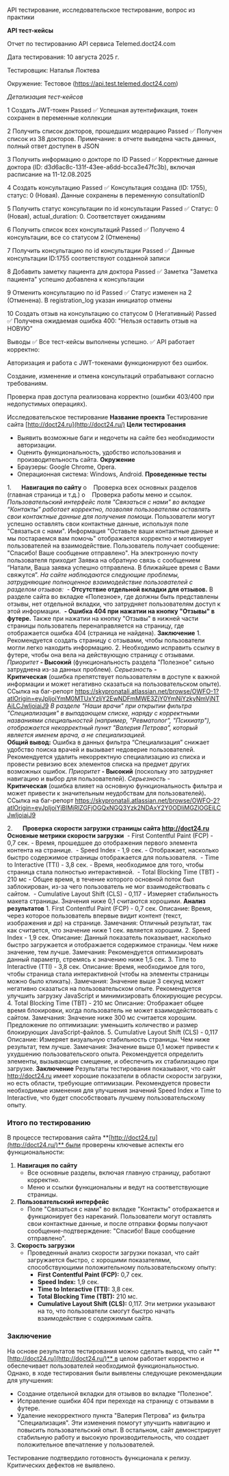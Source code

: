 API тестирование, исследовательское тестирование, вопрос из практики

**API тест-кейсы**

Отчет по тестированию API сервиса Telemed.doct24.com

Дата тестирования: 10 августа 2025 г.

Тестировщик: Наталья Локтева

Окружение: Тестовое (https://api.test.telemed.doct24.com)

*Детализация тест-кейсов* 

1 Создать JWT-токен Passed ✅ Успешная аутентификация, токен сохранен в переменные коллекции

2 Получить список докторов, прошедших модерацию Passed ✅ Получен список из 38 докторов. Примечание: в отчете выведена часть данных, полный ответ доступен в JSON

3 Получить информацию о докторе по ID Passed ✅ Корректные данные доктора (ID: d3d6ac8c-131f-43ee-a6dd-bcca3e47fc3b), включая расписание на 11-12.08.2025

4 Создать консультацию Passed ✅ Консультация создана (ID: 1755), статус: 0 (Новая). Данные сохранены в переменную consultationID

5 Получить статус консультации по id консультации Passed ✅ Статус: 0 (Новая), actual_duration: 0. Соответствует ожиданиям

6 Получить список всех консультаций Passed ✅ Получено 4 консультации, все со статусом 2 (Отменены)

7 Получить консультацию по id консультации Passed ✅ Данные консультации ID:1755 соответствуют созданной записи

8 Добавить заметку пациента для доктора Passed ✅ Заметка "Заметка пациента" успешно добавлена к консультации

9 Отменить консультацию по id Passed ✅ Статус изменен на 2 (Отменена). В registration_log указан инициатор отмены

10 Создать отзыв на консультацию со статусом 0 (Негативный) Passed ✅ Получена ожидаемая ошибка 400: "Нельзя оставить отзыв на НОВУЮ"

Выводы
✅ Все тест-кейсы выполнены успешно. 
✅ API работает корректно:

Авторизация и работа с JWT-токенами функционируют без ошибок.

Создание, изменение и отмена консультаций отрабатывают согласно требованиям.

Проверка прав доступа реализована корректно (ошибки 403/400 при недопустимых операциях).

Исследовательское тестирование
**Название проекта**
Тестирование сайта [http://doct24.ru](http://doct24.ru/)
**Цели тестирования**
- Выявить возможные баги и недочеты на сайте без      необходимости авторизации.
- Оценить функциональность, удобство использования      и производительность сайта.
**Окружение**
- Браузеры: Google Chrome, Opera.
- Операционная система: Windows, Android.
**Проведенные тесты**

1.      **Навигация по сайту**
o    Проверка всех основных разделов (главная страница и т.д.)
o    Проверка работы меню и ссылок.
*Пользовательский интерфейс поля "Связаться с нами" во вкладке “Контакты” работает корректно, позволяя пользователям оставлять свои контактные данные для получения помощи*.
Пользователи могут успешно оставлять свои контактные данные, используя поле "Связаться с нами". Информация "Оставьте ваши контактные данные и мы постараемся вам помочь" отображается корректно и мотивирует пользователей на взаимодействие. 
Пользователь получает сообщение: "Спасибо! Ваше сообщение отправлено".
На электронную почту пользователя приходит Заявка на обратную связь с сообщением “Натали, Ваша заявка успешно отправлена. В ближайшее время с Вами свяжутся”.
*На сайте наблюдаются следующие проблемы, затрудняющие полноценное взаимодействие пользователей с разделом отзывов:*
 - __Отсутствие отдельной вкладки для отзывов.__
В разделе сайта во вкладке «Полезное», где должны быть представлены отзывы, нет отдельной вкладки, что затрудняет пользователям доступ к этой информации.
 __- Ошибка 404 при нажатии на кнопку "Отзывы" в футере.__
Также при нажатии на кнопку "Отзывы" в нижней части страницы пользователь перенаправляется на страницу, где отображается ошибка 404 (страница не найдена).
__Заключение__
1\. Рекомендуется создать страницу с отзывами, чтобы пользователи могли легко находить информацию.
2\. Необходимо исправить ссылку в футере, чтобы она вела на действующую страницу с отзывами.
*Приоритет* **- Высокий** (функциональность раздела "Полезное" сильно затруднена из-за данных проблем).
*Серьезность* **- Критическая** (ошибка препятствует пользователям в доступе к важной информации и может негативно сказаться на пользовательском опыте).
ССылка на баг-репорт <https://skypronatali.atlassian.net/browse/OWFO-1?atlOrigin=eyJpIjoiYmM0MTUxYzljY2EwNDFmMWE3ZjY0YmNiYzkyNmVjNTAiLCJwIjoiaiJ9>
*В разделе "Наши врачи" при открытии фильтра "Специализация" в выпадающем списке, наряду с корректными названиями специальностей (например, "Ревматолог", "Психиатр"), отображается некорректный пункт "Валерия Петрова", который является именем врача, а не специализацией.*  
__Общий вывод:__
Ошибка в данных фильтра “Специализация” снижает удобство поиска врачей и вызывает недоверие пользователей.
Рекомендуется удалить некорректную специализацию из списка и провести ревизию всех элементов списка на предмет других возможных ошибок.
*Приоритет* **- Высокий** (поскольку это затрудняет навигацию и выбор для пользователей).
*Серьезность* - **Критическая** (ошибка влияет на основную функциональность фильтра и может привести к значительным неудобствам для пользователей)**.**
ССылка на баг-репорт <https://skypronatali.atlassian.net/browse/OWFO-2?atlOrigin=eyJpIjoiYjBlMjRlZGFjOGQxNGQ3Yzk2NDAxY2Y0ODliMGZlOGEiLCJwIjoiaiJ9>

2.      **Проверка скорости загрузки страницы сайта http://doct24.ru**
__Основные метрики скорости загрузки__
 - First Contentful Paint (FCP) - 0,7 сек. - Время, прошедшее до отображения первого элемента контента на странице.
 - Speed Index - 1,9 сек. - Отображает, насколько быстро содержимое страницы отображается для пользователя.
 - Time to Interactive (TTI) - 3,8 сек. - Время, необходимое для того, чтобы страница стала полностью интерактивной.
 - Total Blocking Time (TBT) - 210 мс - Общее время, в течение которого основной поток был заблокирован, из-за чего пользователь не мог взаимодействовать с сайтом.
 - Cumulative Layout Shift (CLS) - 0,117 - Измеряет стабильность макета страницы. Значения ниже 0,1 считаются хорошими.
__Анализ результатов__
1\. First Contentful Paint (FCP) - 0,7 сек.
Описание: Время, через которое пользователь впервые видит контент (текст, изображения и др) на странице.
Замечания: Отличный результат, так как считается, что значение ниже 1 сек. является хорошим.
2\. Speed Index - 1,9 сек.
Описание: Данный показатель показывает, насколько быстро загружается и отображается содержимое страницы. Чем ниже значение, тем лучше.
Замечания: Рекомендуется оптимизировать данный параметр, стремясь к значению ниже 1,5 сек.
3\. Time to Interactive (TTI) - 3,8 сек.
Описание: Время, необходимое для того, чтобы страница стала интерактивной (чтобы на элементы страницы можно было кликать).
Замечания: Значение выше 3 секунд может негативно сказаться на пользовательском опыте. Рекомендуется улучшить загрузку JavaScript и минимизировать блокирующие ресурсы.
4\. Total Blocking Time (TBT) - 210 мс
Описание: Отображает общее время блокировки, когда пользователь не может взаимодействовать с сайтом.
Замечания: Значение ниже 300 мс считается хорошим. Предложение по оптимизации: уменьшить количество и размер блокирующих JavaScript-файлов.
5\. Cumulative Layout Shift (CLS) - 0,117
Описание: Измеряет визуальную стабильность страницы. Чем ниже результат, тем лучше.
Замечания: Значение выше 0,1 может привести к ухудшению пользовательского опыта. Рекомендуется определить элементы, вызывающие смещение, и обеспечить их стабилизацию при загрузке.
__Заключение__
Результаты тестирования показывают, что сайт http://doct24.ru имеет хорошие показатели в области скорости загрузки, но есть области, требующие оптимизации. Рекомендуется провести необходимые изменения для улучшения значений Speed Index и Time to Interactive, что будет способствовать лучшему пользовательскому опыту.

### Итого по тестированию
В процессе тестирования сайта **[http://doct24.ru](http://doct24.ru/)** были проверены ключевые аспекты его функциональности:
1. **Навигация по сайту**
   - Все основные разделы, включая главную страницу, работают корректно.
   - Меню и ссылки функциональны и ведут на соответствующие страницы.
2. **Пользовательский интерфейс**
   - Поле "Связаться с нами" во вкладке "Контакты" отображается и функционирует без нареканий. Пользователи могут оставлять свои контактные данные, и после отправки формы получают сообщение-подтверждение: "Спасибо! Ваше сообщение отправлено".
3. **Скорость загрузки**
   - Проведенный анализ скорости загрузки показал, что сайт загружается быстро, с хорошими показателями, способствующими положительному пользовательскому опыту:
     - **First Contentful Paint (FCP):** 0,7 сек.
     - **Speed Index:** 1,9 сек.
     - **Time to Interactive (TTI):** 3,8 сек.
     - **Total Blocking Time (TBT):** 210 мс.
     - **Cumulative Layout Shift (CLS):** 0,117.
   Эти метрики указывают на то, что пользователи смогут быстро начать взаимодействие с содержимым сайта.

### Заключение
На основе результатов тестирования можно сделать вывод, что сайт **[http://doct24.ru](http://doct24.ru/)** в целом работает корректно и обеспечивает пользователей необходимой функциональностью. Однако, в ходе тестирования были выявлены следующие рекомендации для улучшения:
- Создание отдельной вкладки для отзывов во вкладке "Полезное".
- Исправление ошибки 404 при переходе на страницу с отзывами в футере.
- Удаление некорректного пункта "Валерия Петрова" из фильтра "Специализация".
Эти изменения помогут улучшить навигацию и повысить пользовательский опыт. В остальном, сайт демонстрирует стабильную работу и высокую производительность, что создает положительное впечатление у пользователей.

Тестирование подтвердило готовность функционала к релизу. Критических дефектов не выявлено.

